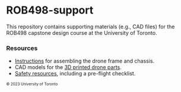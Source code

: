 # ROB498-support

This repository contains supporting materials (e.g., CAD files) for the ROB498
capstone design course at the University of Toronto.

### Resources

- [Instructions](instructions/) for assembling the drone frame and chassis.
- CAD models for the [3D printed drone parts](printed_parts/).
- [Safety resources](safety/), including a pre-flight checklist.

<font size=-2> &copy; 2023 University of Toronto</font>